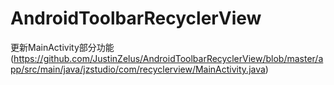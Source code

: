 # AndroidToolbarRecyclerView

更新MainActivity部分功能(https://github.com/JustinZelus/AndroidToolbarRecyclerView/blob/master/app/src/main/java/jzstudio/com/recyclerview/MainActivity.java)
